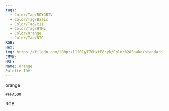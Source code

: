 ```yaml
---
tags:
  - Color/Tag/ROYGBIV
  - Color/Tag/Basic
  - Color/Tag/x11
  - Color/Tag/HTML
  - Color/Orange
  - Color/Tag/NTC
RGB: 
Hex: 
img: https://filedn.com/l0hpzxl1f01yT7GHxtF8cyk/Color%20Snake/standard_csv_to_svg/%23/FFA500.svg
CMYK: 
HSL: 
Name: orange
Palette ID#:
---
```

orange
```palette
#FFA500
```
RGB